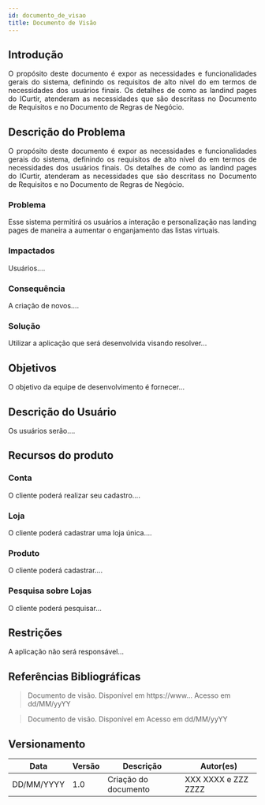 ```yaml
---
id: documento_de_visao
title: Documento de Visão
---
```


## Introdução

<p align = "justify">
O propósito deste documento é expor as necessidades e funcionalidades gerais do sistema, definindo os requisitos de alto nível do em termos de necessidades dos usuários finais.
Os detalhes de como as landind pages do ICurtir, atenderam as necessidades que são descritass no Documento de Requisitos e no
Documento de Regras de Negócio.
</p>

## Descrição do Problema

<p align = "justify">
O propósito deste documento é expor as necessidades e funcionalidades gerais do sistema, definindo os requisitos de alto nível do em termos de necessidades dos usuários finais.
Os detalhes de como as landind pages do ICurtir, atenderam as necessidades que são descritass no Documento de Requisitos e no
Documento de Regras de Negócio.
</p>

### Problema

Esse sistema permitirá os usuários a interação e personalização nas landing pages de maneira a aumentar o enganjamento das listas virtuais.

### Impactados

Usuários....

### Consequência

A criação de novos....

### Solução

Utilizar a aplicação que será desenvolvida visando resolver...

## Objetivos

<p align = "justify">
O objetivo da equipe de desenvolvimento é fornecer...
</p>

## Descrição do Usuário

<p align = "justify">
Os usuários serão....
</p>

## Recursos do produto

### Conta

<p align = "justify">
O cliente poderá realizar seu cadastro....
</p>

### Loja

<p align = "justify">
O cliente poderá cadastrar uma loja única....
</p>

### Produto

<p align = "justify">
O cliente poderá cadastrar....
</p>

### Pesquisa sobre Lojas

<p align = "justify">
O cliente poderá pesquisar...
</p>

## Restrições

<p align = "justify">
A aplicação não será responsável...
</p>

## Referências Bibliográficas

> Documento de visão. Disponível em https://www... Acesso em dd/MM/yyYY

> Documento de visão. Disponível em Acesso em dd/MM/yyYY

## Versionamento

| Data       | Versão | Descrição            | Autor(es)           |
| ---------- | ------ | -------------------- | ------------------- |
| DD/MM/YYYY | 1.0    | Criação do documento | XXX XXXX e ZZZ ZZZZ |
